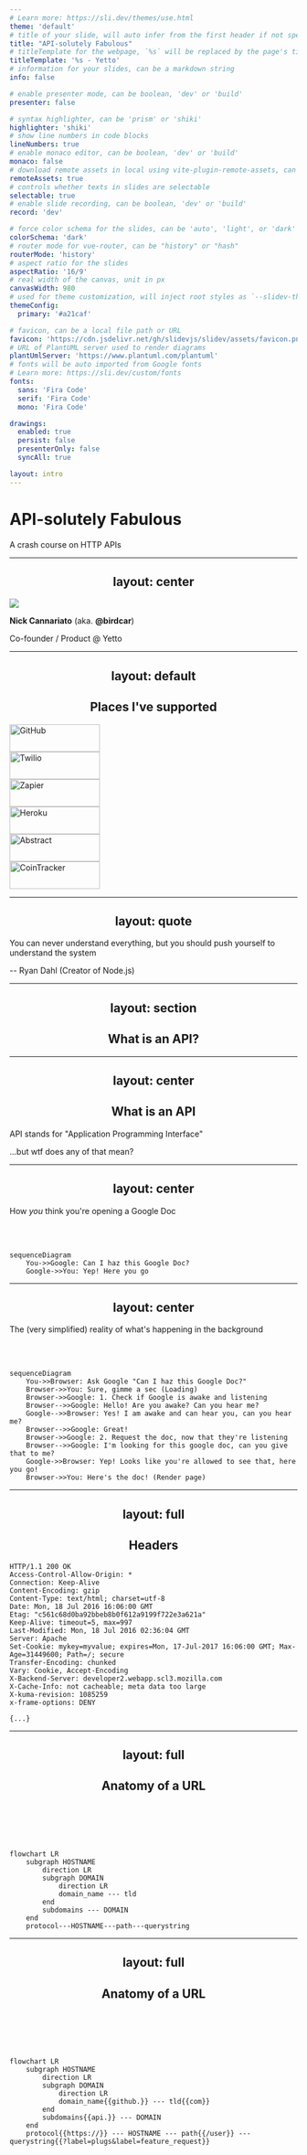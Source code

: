 ```yaml
---
# Learn more: https://sli.dev/themes/use.html
theme: 'default'
# title of your slide, will auto infer from the first header if not specified
title: "API-solutely Fabulous"
# titleTemplate for the webpage, `%s` will be replaced by the page's title
titleTemplate: '%s - Yetto'
# information for your slides, can be a markdown string
info: false

# enable presenter mode, can be boolean, 'dev' or 'build'
presenter: false

# syntax highlighter, can be 'prism' or 'shiki'
highlighter: 'shiki'
# show line numbers in code blocks
lineNumbers: true
# enable monaco editor, can be boolean, 'dev' or 'build'
monaco: false
# download remote assets in local using vite-plugin-remote-assets, can be boolean, 'dev' or 'build'
remoteAssets: true
# controls whether texts in slides are selectable
selectable: true
# enable slide recording, can be boolean, 'dev' or 'build'
record: 'dev'

# force color schema for the slides, can be 'auto', 'light', or 'dark'
colorSchema: 'dark'
# router mode for vue-router, can be "history" or "hash"
routerMode: 'history'
# aspect ratio for the slides
aspectRatio: '16/9'
# real width of the canvas, unit in px
canvasWidth: 980
# used for theme customization, will inject root styles as `--slidev-theme-x` for attribute `x`
themeConfig:
  primary: '#a21caf'

# favicon, can be a local file path or URL
favicon: 'https://cdn.jsdelivr.net/gh/slidevjs/slidev/assets/favicon.png'
# URL of PlantUML server used to render diagrams
plantUmlServer: 'https://www.plantuml.com/plantuml'
# fonts will be auto imported from Google fonts
# Learn more: https://sli.dev/custom/fonts
fonts:
  sans: 'Fira Code'
  serif: 'Fira Code'
  mono: 'Fira Code'

drawings:
  enabled: true
  persist: false
  presenterOnly: false
  syncAll: true

layout: intro
---
```


# API-solutely Fabulous

A crash course on HTTP APIs

---
layout: center
---

<img src="https://github.com/birdcar.png" class="mx-auto w-40 rounded-full shadow" />

**Nick Cannariato** (aka. **@birdcar**)

Co-founder / Product @ Yetto


---
layout: default
---

## Places I've supported

<div class="py-24 sm:py-24">
  <div class="mx-auto max-w-7xl px-6 lg:px-8">
    <div class="-mx-6 grid grid-cols-2 gap-0.5 overflow-hidden sm:mx-0 sm:rounded-2xl md:grid-cols-3">
      <div class="bg-zinc-600/5 p-8 sm:p-10">
        <img class="max-h-12 w-full object-contain" src="https://github.com/github.png" alt="GitHub" width="158" height="48">
      </div>
      <div class="bg-zinc-600/5 p-6 sm:p-10">
        <img class="max-h-12 w-full object-contain" src="https://github.com/twilio.png" alt="Twilio" width="158" height="48">
      </div>
      <div class="bg-zinc-600/5 p-6 sm:p-10">
        <img class="max-h-12 w-full object-contain" src="https://github.com/zapier.png" alt="Zapier" width="158" height="48">
      </div>
      <div class="bg-zinc-600/5 p-6 sm:p-10">
        <img class="max-h-12 w-full object-contain" src="https://github.com/heroku.png" alt="Heroku" width="158" height="48">
      </div>
      <div class="bg-zinc-600/5 p-6 sm:p-10">
        <img class="max-h-12 w-full object-contain" src="https://github.com/goabstract.png" alt="Abstract" width="158" height="48">
      </div>
      <div class="bg-zinc-600/5 p-6 sm:p-10">
        <img class="max-h-12 w-full object-contain" src="https://github.com/coin-tracker.png" alt="CoinTracker" width="158" height="48">
      </div>
    </div>
  </div>
</div>

<style>
  h2 {
    text-align: center;
  }
</style>

---
layout: quote
---

You can never understand everything, but you should push yourself to understand the system

-- Ryan Dahl (Creator of Node.js)

---
layout: section
---

## What is an API?

---
layout: center
---

## What is an API

API stands for "Application Programming Interface"

...but wtf does any of that mean?

---
layout: center
---

How *you* think you're opening a Google Doc

<br />
<br />

```mermaid
sequenceDiagram
    You->>Google: Can I haz this Google Doc?
    Google->>You: Yep! Here you go
```

---
layout: center
---

The (very simplified) reality of what's happening in the background

<br />
<br />

```mermaid
sequenceDiagram
    You->>Browser: Ask Google "Can I haz this Google Doc?"
    Browser->>You: Sure, gimme a sec (Loading)
    Browser->>Google: 1. Check if Google is awake and listening
    Browser-->>Google: Hello! Are you awake? Can you hear me?
    Google-->>Browser: Yes! I am awake and can hear you, can you hear me?
    Browser-->>Google: Great!
    Browser->>Google: 2. Request the doc, now that they're listening
    Browser-->>Google: I'm looking for this google doc, can you give that to me?
    Google->>Browser: Yep! Looks like you're allowed to see that, here you go!
    Browser->>You: Here's the doc! (Render page)
```

---
layout: full
---

## Headers

```http{all|1|5|all}
HTTP/1.1 200 OK
Access-Control-Allow-Origin: *
Connection: Keep-Alive
Content-Encoding: gzip
Content-Type: text/html; charset=utf-8
Date: Mon, 18 Jul 2016 16:06:00 GMT
Etag: "c561c68d0ba92bbeb8b0f612a9199f722e3a621a"
Keep-Alive: timeout=5, max=997
Last-Modified: Mon, 18 Jul 2016 02:36:04 GMT
Server: Apache
Set-Cookie: mykey=myvalue; expires=Mon, 17-Jul-2017 16:06:00 GMT; Max-Age=31449600; Path=/; secure
Transfer-Encoding: chunked
Vary: Cookie, Accept-Encoding
X-Backend-Server: developer2.webapp.scl3.mozilla.com
X-Cache-Info: not cacheable; meta data too large
X-kuma-revision: 1085259
x-frame-options: DENY

{...}
```

---
layout: full
---

## Anatomy of a URL

<br />
<br />
<br />
<br />

```mermaid
flowchart LR
    subgraph HOSTNAME
        direction LR
        subgraph DOMAIN
            direction LR
            domain_name --- tld
        end
        subdomains --- DOMAIN
    end
    protocol---HOSTNAME---path---querystring
```

---
layout: full
---

## Anatomy of a URL

<br />
<br />
<br />
<br />

```mermaid
flowchart LR
    subgraph HOSTNAME
        direction LR
        subgraph DOMAIN
            direction LR
            domain_name{{github.}} --- tld{{com}}
        end
        subdomains{{api.}} --- DOMAIN
    end
    protocol{{https://}} --- HOSTNAME --- path{{/user}} --- querystring{{?label=plugs&label=feature_request}}
```
